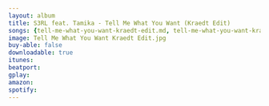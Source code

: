 ```yaml
---
layout: album
title: S3RL feat. Tamika - Tell Me What You Want (Kraedt Edit)
songs: {tell-me-what-you-want-kraedt-edit.md, tell-me-what-you-want-kraedt-edit-extended.md}
image: Tell Me What You Want Kraedt Edit.jpg
buy-able: false
downloadable: true
itunes:
beatport:
gplay:
amazon:
spotify:
---
```

